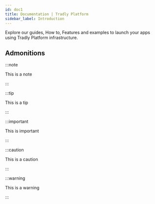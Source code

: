 ```yaml
---
id: doc1
title: Documentation | Tradly Platform
sidebar_label: Introduction
---
```



Explore our guides, How to, Features and examples to launch your apps using Tradly Platform infrastructure. 



## Admonitions

:::note

This is a note

:::

:::tip

This is a tip

:::

:::important

This is important

:::

:::caution

This is a caution

:::

:::warning

This is a warning

:::

